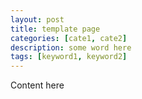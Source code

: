 ```yaml
---
layout: post
title: template page
categories: [cate1, cate2]
description: some word here
tags: [keyword1, keyword2]
---
```


Content here

